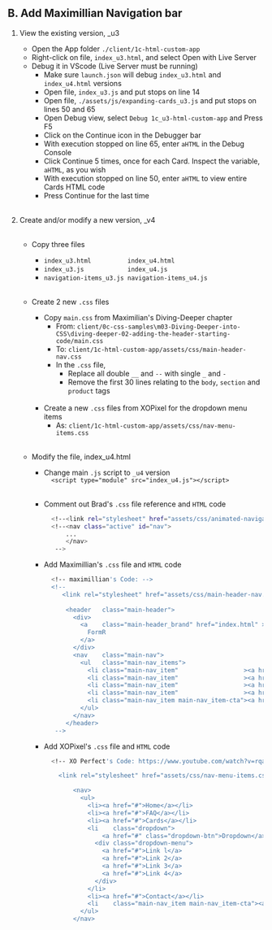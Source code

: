 
## B. Add Maximillian Navigation bar  

 1. View the existing version, _u3
 
    - Open the App folder `./client/1c-html-custom-app`
    - Right-click on file, `index_u3.html`, and select Open with Live Server 
    - Debug it in VScode (Live Server must be running) 
      - Make sure `launch.json` will debug `index_u3.html` and `index_u4.html` versions
      - Open file, `index_u3.js` and put stops on line 14
      - Open file, `./assets/js/expanding-cards_u3.js` and put stops on lines 50 and 65 
      - Open Debug view, select `Debug 1c_u3-html-custom-app` and Press F5 
      - Click on the Continue icon in the Debugger bar 
      - With execution stopped on line 65, enter `aHTML` in the Debug Console
      - Click Continue 5 times, once for each Card. Inspect the variable, `aHTML`, as you wish
      - With execution stopped on line 50, enter `aHTML` to view entire Cards HTML code 
      - Press Continue for the last time <br><br>

 2. Create and/or modify a new version, _v4 <br><br>

    - Copy three files
      - `index_u3.html          index_u4.html`
      - `index_u3.js            index_u4.js`
      - `navigation-items_u3.js navigation-items_u4.js`  <br><br>
      
    - Create 2 new `.css` files
      - Copy `main.css` from Maximilian's Diving-Deeper chapter 
        - From: `client/0c-css-samples\m03-Diving-Deeper-into-CSS\diving-deeper-02-adding-the-header-starting-code/main.css`
        - To:   `client/1c-html-custom-app/assets/css/main-header-nav.css`
        - In the `.css` file, 
          - Replace all double `__` and `--` with single `_` and `-`   
          - Remove the first 30 lines relating to the `body`, `section` and `product` tags  <br><br>
      - Create a new `.css` files from XOPixel for the dropdown menu items    
        - As: `client/1c-html-custom-app/assets/css/nav-menu-items.css`  <br><br>
        
    - Modify the file, index_u4.html

      - Change main `.js` script to `_u4` version  
        `  <script type="module" src="index_u4.js"></script>` <br><br>

      - Comment out Brad's `.css` file reference and `HTML` code
        ```bash
          <!--<link rel="stylesheet" href="assets/css/animated-navigation.css" /> -->
          <!--<nav class="active" id="nav">
              ...
              </nav>
           -->  
        ```
      - Add Maximillian's `.css` file and `HTML` code
        ```bash
          <!-- maximillian's Code: -->
          <!--
             <link rel="stylesheet" href="assets/css/main-header-nav.css" />
          
              <header   class="main-header">
                <div>
                  <a    class="main-header_brand" href="index.html" >
                    FormR
                  </a>
                </div>
                <nav    class="main-nav">
                  <ul   class="main-nav_items">
                    <li class="main-nav_item"                  ><a href="#">Home</a></li>
                    <li class="main-nav_item"                  ><a href="#">FAQ</a></li>
                    <li class="main-nav_item"                  ><a href="#">Cards</a></li>
                    <li class="main-nav_item"                  ><a href="#">Contact</a></li>
                    <li class="main-nav_item main-nav_item-cta"><a href="#">Robin</a></li>
                  </ul>
                </nav>
              </header>
           -->  
        ```
      - Add XOPixel's `.css` file and `HTML` code
        ```bash 
          <!-- XO Perfect's Code: https://www.youtube.com/watch?v=rqaDGpffd2w-->

            <link rel="stylesheet" href="assets/css/nav-menu-items.css" />

                <nav>
                  <ul>
                    <li><a href="#">Home</a></li>
                    <li><a href="#">FAQ</a></li>
                    <li><a href="#">Cards</a></li>
                    <li    class="dropdown">
                        <a href="#" class="dropdown-btn">Dropdown</a>
                      <div class="dropdown-menu">
                        <a href="#">Link l</a>
                        <a href="#">Link 2</a>
                        <a href="#">Link 3</a>
                        <a href="#">Link 4</a>
                      </div>
                    </li>
                    <li><a href="#">Contact</a></li>
                    <li    class="main-nav_item main-nav_item-cta"><a href="#">Robin</a></li>
                  </ul>
                </nav>  
        ```
      
      

      
      